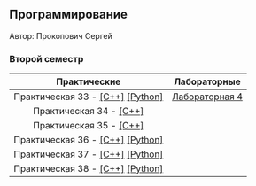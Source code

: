 ## Программирование

Автор: Прокопович Сергей
### Второй семестр

|  Практические   | Лабораторные |
|:-----------------------:|:---------------------:|
| Практическая 33 - [[C++]](./Practice/33/C++/) [[Python]](./Practice/33/Python/) | [Лабораторная 4](./Lab/04) |
|   Практическая 34 - [[C++]](./Practice/34/C++/)   ||
|Практическая 35 - [[C++]](./Practice/35/C++/)||
|Практическая 36 -  [[C++]](./Practice/36/C++/)  [[Python]](./Practice/36/Python/) ||
|Практическая 37 -  [[C++]](./Practice/37/C++/)  [[Python]](./Practice/37/Python/) ||
|Практическая 38 -  [[C++]](./Practice/38/C++/)  [[Python]](./Practice/38/Python/) ||

